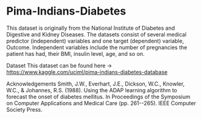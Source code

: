 # Pima-Indians-Diabetes

This dataset is originally from the National Institute of Diabetes and Digestive and Kidney Diseases.
The datasets consist of several medical predictor (independent) variables and one target (dependent) variable, Outcome. Independent variables include the number of pregnancies the patient has had, their BMI, insulin level, age, and so on.

Dataset
This dataset can be found here -> https://www.kaggle.com/uciml/pima-indians-diabetes-database

Acknowledgements
Smith, J.W., Everhart, J.E., Dickson, W.C., Knowler, W.C., & Johannes, R.S. (1988). Using the ADAP learning algorithm to forecast the onset of diabetes mellitus. In Proceedings of the Symposium on Computer Applications and Medical Care (pp. 261--265). IEEE Computer Society Press.
